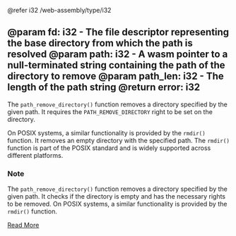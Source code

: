 @refer i32 /web-assembly/type/i32

@param fd: i32 - The file descriptor representing the base directory from which the path is resolved
@param path: i32 - A wasm pointer to a null-terminated string containing the path of the directory to remove
@param path_len: i32 - The length of the path string
@return error: i32
---

The `path_remove_directory()` function removes a directory specified by the given path. It requires the `PATH_REMOVE_DIRECTORY` right to be set on the directory.

On POSIX systems, a similar functionality is provided by the `rmdir()` function. It removes an empty directory with the specified path. The `rmdir()` function is part of the POSIX standard and is widely supported across different platforms.

### Note

The `path_remove_directory()` function removes a directory specified by the given path. It checks if the directory is empty and has the necessary rights to be removed. On POSIX systems, a similar functionality is provided by the `rmdir()` function.

[Read More](https://wasix.org/docs/api-reference/wasi/path_remove_directory)